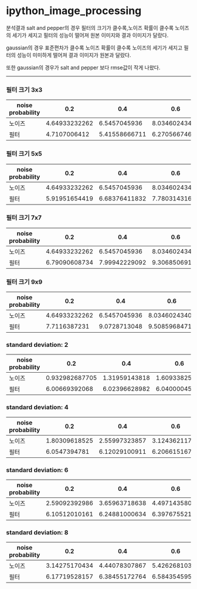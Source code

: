 # ipython_image_processing

분석결과 salt and pepper의 경우 필터의 크기가 클수록,노이즈 확률이 클수록 노이즈의 세기가 세지고 필터의 성능이 떨어져 원본 이미지와 결과 이미지가 달랐다.

gaussian의 경우 표준편차가 클수록 노이즈 확률이 클수록 노이즈의 세기가 세지고 필터의 성능이 미미하게 떨어져 결과 이미지가 원본과 달랐다. 

또한 gaussian의 경우가 salt and pepper 보다 rmse값이 작게 나왔다.

-----------------------------------------------------------------------------------------------

### 필터 크기 3x3

| noise probability  |  0.2 | 0.4  | 0.6  |  0.8 |
|----|----|----|----|----|
| 노이즈 | 4.64933232262  | 6.5457045936  | 8.03460243405  | 9.28007772216  |
|  필터 | 4.7107006412  |  5.41558666711 | 6.27056674665  |  7.6938658618 |

### 필터 크기 5x5

| noise probability  |  0.2 | 0.4  | 0.6  |  0.8 |
|----|----|----|----|----|
| 노이즈 | 4.64933232262  | 6.5457045936  | 8.03460243405  | 9.28007772216  |
|  필터 | 5.91951654419  | 6.68376411832  |  7.78031431647 |  9.02924617726 |

### **필터 크기 7x7**

| noise probability  |  0.2 | 0.4  | 0.6  |  0.8 |
|----|----|----|----|----|
| 노이즈 | 4.64933232262  | 6.5457045936  | 8.03460243405  | 9.28007772216  |
|  필터 |  6.79090608734 |  7.99942229092 | 9.30685069116  |  9.55627358373 |

### 필터 크기 9x9

| noise probability  |  0.2 | 0.4  | 0.6  |  0.8 |
|----|----|----|----|----|
| 노이즈 | 4.64933232262  | 6.5457045936  | 8.03460243405  | 9.28007772216  |
|  필터 | 7.7116387231  | 9.0728713048  |  9.50859684714 |  9.50543960638 |

### standard deviation: 2

| noise probability  |  0.2 | 0.4  | 0.6  |  0.8 |
|----|----|----|----|----|
| 노이즈 | 0.932982687705  | 1.31959143818  | 1.60933825997  | 1.85979860754  |
|  필터 | 6.00669392068  | 6.02396628982  |  6.04000045776 |  6.07459303509 |

### standard deviation: 4

| noise probability  |  0.2 | 0.4  | 0.6  |  0.8 |
|----|----|----|----|----|
| 노이즈 | 1.80309618525  | 2.55997323857  | 3.12436211751  | 3.60985109566  |
|  필터 | 6.0547394781  | 6.12029100911  |  6.20661516758 |  6.2850831136 |

### standard deviation: 6

| noise probability  |  0.2 | 0.4  | 0.6  |  0.8 |
|----|----|----|----|----|
| 노이즈 | 2.59092392986  | 3.65963718638  | 4.4971435806  | 5.17923197174  |
|  필터 | 6.10512010161  | 6.24881000634  |  6.39767552125 |  6.5512342848 |

### standard deviation: 8

| noise probability  |  0.2 | 0.4  | 0.6  |  0.8 |
|----|----|----|----|----|
| 노이즈 | 3.14275170434  | 4.44078307867  | 5.42626810327  | 6.27126113936  |
|  필터 | 6.17719528157  | 6.38455172764  |  6.58435459505 |  6.79484243585 |

